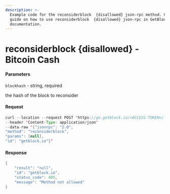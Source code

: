 ```yaml
---
description: >-
  Example code for the reconsiderblock  {disallowed} json-rpc method. Сomplete
  guide on how to use reconsiderblock  {disallowed} json-rpc in GetBlock.io Web3
  documentation.
---
```


# reconsiderblock {disallowed} - Bitcoin Cash

#### Parameters

`blockhash` - string, required

the hash of the block to reconsider

#### Request

```java
curl --location --request POST 'https://go.getblock.io/<ACCESS-TOKEN>/' 
--header 'Content-Type: application/json' 
--data-raw '{"jsonrpc": "2.0",
"method": "reconsiderblock",
"params": [null],
"id": "getblock.io"}'
```

#### Response

```java
{
    "result": "null",
    "id": "getblock.io",
    "status_code": 405,
    "message": "Method not allowed"
}
```
